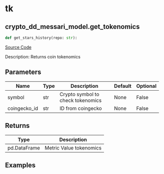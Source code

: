 # tk

## crypto_dd_messari_model.get_tokenomics

```python
def get_stars_history(repo: str):
```
[Source Code](https://github.com/OpenBB-finance/OpenBBTerminal/tree/main/openbb_terminal/decorators.py#L271)

Description: Returns coin tokenomics

## Parameters

| Name | Type | Description | Default | Optional |
| ---- | ---- | ----------- | ------- | -------- |
| symbol | str | Crypto symbol to check tokenomics | None | False |
| coingecko_id | str | ID from coingecko | None | False |

## Returns

| Type | Description |
| ---- | ----------- |
| pd.DataFrame | Metric Value tokenomics |

## Examples

